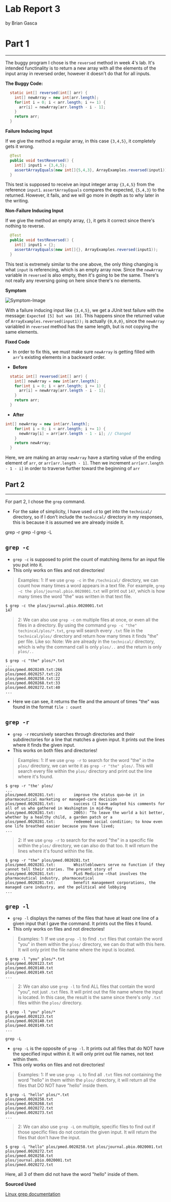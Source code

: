 # Lab Report 3
by Brian Gasca

# Part 1
---

The buggy program I chose is the `reversed` method in week 4's lab. It's intended functinality is to return a new array 
with all the elements of the input array in reversed order, however it doesn't do that for all inputs.

**The Buggy Code:**

```Java
  static int[] reversed(int[] arr) {
    int[] newArray = new int[arr.length];
    for(int i = 0; i < arr.length; i += 1) {
      arr[i] = newArray[arr.length - i - 1];
    }
    return arr;
  }
```

**Failure Inducing Input**

If we give the method a regular array, in this case `{3,4,5}`, it completely gets it wrong.

```Java
  @Test
  public void testReversed() {
    int[] input1 = {3,4,5};
    assertArrayEquals(new int[]{5,4,3}, ArrayExamples.reversed(input1));
  }
```

This test is supposed to receive an input integer array `{3,4,5}` from the reference `input1`. `assertArrayEquals` compares the expected, `{5,4,3}` to the returned. However, it fails, and we will go more in depth as to why later in the writing.

**Non-Failure Inducing Input**

If we give the method an empty array, `{}`, it gets it correct since there's nothing to reverse.

```Java
  @Test
  public void testReversed() {
    int[] input1 = {};
    assertArrayEquals(new int[]{}, ArrayExamples.reversed(input1));
  }
```

This test is extremely similar to the one above, the only thing changing is what `input` is referencing, which is an empty array now. Since the `newArray` variable in `reversed` is also empty,
then it's going to be the same. There's not really any reversing going on here since there's no elements.

**Symptom**

![Symptom-Image](https://github.com/briangasca/cse15l-lab-reports/blob/main/images/Screenshot%202024-02-12%20at%202.00.15%20PM.png?raw=true)

With a failure inducing input like `{3,4,5}`, we get a JUnit test failure with the message: `Expected [5] but was [0]`. This happens since
the returned value of `ArrayExamples.reversed(input1));` is actually `{0,0,0}`, since the `newArray` variabled in `reversed` method has the same length, but is not copying the same elements.

**Fixed Code**

- In order to fix this, we must make sure `newArray` is getting filled with `arr`'s existing elements in a backward order.

- **Before**

```Java
  static int[] reversed(int[] arr) {
    int[] newArray = new int[arr.length];
    for(int i = 0; i < arr.length; i += 1) {
      arr[i] = newArray[arr.length - i - 1];
    }
    return arr;
  }
```

- **After**

```Java
int[] newArray = new int[arr.length];
    for(int i = 0; i < arr.length; i += 1) {
      newArray[i] = arr[arr.length - 1 - i]; // Changed
    }
    return newArray;
  }
```

Here, we are making an array `newArray` have a starting value of the ending element of `arr`, or `arr[arr.length - 1]`. Then we increment `arr[arr.length - 1 - i]` in order to traverse further toward the beginning of `arr`

## Part 2
---

For part 2, I chose the `grep` command.

* For the sake of simplicity, I have used `cd` to get into the `technical/` directory, so if I don't include the `technical/` directory in my responses, this is because it is assumed we are already inside it.

grep -r
grep -l
grep -L


`grep -c`
---

* `grep -c` is supposed to print the count of matching items for an input file you put into it.
* This only works on files and not directories!

>Examples:
>1:
> If we use `grep -c` in the `/technical/` directory, we can count how many times a word appears in a text file. For example,
>`grep -c the plos/journal.pbio.0020001.txt` will print out `147`, which is how many times the word "the" was written in that text file.
```
$ grep -c the plos/journal.pbio.0020001.txt
147
```
>
>2:
>We can also use `grep -c` on multiple files at once, or even all the files in a directory. By using the command `grep -c "the" techincal/plos/*.txt`, `grep` will search every `.txt` file in the
`technical/plos/` directory and return how many times it finds "the" per file.
> Like so:
> Note: We are already in the `technical/` directory, which is why the command call is only `plos/..` and the return is only `plos/..`
```
$ grep -c "the" plos/*.txt
...
plos/pmed.0020249.txt:266
plos/pmed.0020257.txt:22
plos/pmed.0020258.txt:22
plos/pmed.0020268.txt:33
plos/pmed.0020272.txt:40
...
```

* Here we can see, it returns the file and the amount of times "the" was found in the format `file : count`

`grep -r`
---

* `grep -r` recursively searches through directories and their subdirectories for a line that matches a given input. It prints out the lines where it finds the given input.
* This works on both files and directories!

> Examples:
> 1:
>  If we use `grep -r` to search for the word "the" in the `plos/` directory, we can write it as `grep -r "the" plos/`. This will search every file within the `plos/` directory and print out the line where it's found.
```
$ grep -r "the' plos/
...
plos/pmed.0020281.txt:        improve the status quo—be it in pharmaceutical marketing or managed-care decision
plos/pmed.0020281.txt:        success (I have adapted his comments for all of us who gathered in Washington in mid-May
plos/pmed.0020281.txt:        2005): “To leave the world a bit better, whether by a healthy child, a garden patch or a
plos/pmed.0020281.txt:        redeemed social condition; to know even one life breathed easier because you have lived;
...
```
>
> 2: If we use `grep -r` to search for the word "the" in a specific file within the `plos/` directory, we can also do that too. It will return the lines where it's found within the file.
```
$ grep -r "the" plos/pmed.0020281.txt
plos/pmed.0020281.txt:        Whistleblowers serve no function if they cannot tell their stories. The present story of
plos/pmed.0020281.txt:        PLoS Medicine —that involves the pharmaceutical industry, pharmaceutical
plos/pmed.0020281.txt:        benefit management corporations, the managed care industry, and the political and lobbying
...
```

`grep -l`
---

* `grep -l` displays the names of the files that have at least one line of a given input that I gave the command. It prints out the files it found.
* This only works on files and not directories!

> Examples:
> 1:
> If we use `grep -l` to find `.txt` files that contain the word "you" in them within the `plos/` directory, we can do that with this here. It will only print the file name where the input is located.
```
$ grep -l "you" plos/*.txt
plos/pmed.0020123.txt
plos/pmed.0020140.txt
plos/pmed.0020149.txt
...
```
>
> 2: We can also use `grep -l` to find ALL files that contain the word "you", not just `.txt` files. It will print out the file name where the input is located.
> In this case, the result is the same since there's only `.txt` files within the `plos/` directory.
```
$ grep -l "you" plos/*
plos/pmed.0020123.txt
plos/pmed.0020140.txt
plos/pmed.0020149.txt
...
```

`grep -L`

* `grep -L` is the opposite of `grep -l`. It prints out all files that do NOT have the specified input within it. It will only print out file names, not text within them.
* This only works on files and not directories!

> Examples:
> 1:
> If we use `grep -L` to find all `.txt` files not containing the word "hello" in them within the `plos/` directory, it will return all the files that DO NOT have "hello" inside them.
```
$ grep -L "hello" plos/*.txt
plos/pmed.0020258.txt
plos/pmed.0020268.txt
plos/pmed.0020272.txt
plos/pmed.0020273.txt
...
```
>
> 2: We can also use `grep -L` on multiple, specific files to find out if those specific files do not contain the given input. It will return the files that don't have the input.
```
$ grep -L "hello" plos/pmed.0020258.txt plos/journal.pbio.0020001.txt plos/pmed.0020272.txt
plos/pmed.0020258.txt
plos/journal.pbio.0020001.txt
plos/pmed.0020272.txt
```
Here, all 3 of them did not have the word "hello" inside of them.

**Sourced Used**

[Linux grep documentation](https://man7.org/linux/man-pages/man1/grep.1.html)







